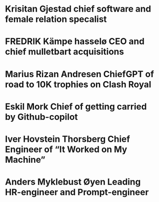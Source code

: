 # Krisitan Gjestad chief software and female relation specalist 

# FREDRIK Kämpe hasselø CEO and chief mulletbart acquisitions

# Marius Rizan Andresen ChiefGPT of road to 10K trophies on Clash Royal

# Eskil Mork Chief of getting carried by Github-copilot 

# Iver Hovstein Thorsberg Chief Engineer of “It Worked on My Machine”

# Anders Myklebust Øyen Leading HR-engineer and Prompt-engineer
